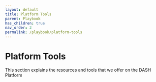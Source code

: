 ```yaml
---
layout: default
title: Platform Tools
parent: Playbook
has_children: true
nav_order: 3
permalink: /playbook/platform-tools
---
```


# Platform Tools

This section explains the resources and tools that we offer on the DASH Platform